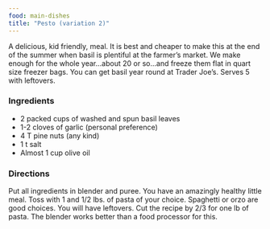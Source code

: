 ```yaml
---
food: main-dishes
title: "Pesto (variation 2)"
---
```


A delicious, kid friendly, meal. It is best and cheaper to make this at the end of the summer when basil is plentiful at the farmer’s market. We make enough for the whole year…about 20 or so…and freeze them flat in quart size freezer bags. You can get basil year round at Trader Joe’s. Serves 5 with leftovers.

### Ingredients

- 2 packed cups of washed and spun basil leaves
- 1-2 cloves of garlic (personal preference)
- 4 T pine nuts (any kind)
- 1 t salt
- Almost 1 cup olive oil

### Directions

Put all ingredients in blender and puree. You have an amazingly healthy little meal. Toss with 1 and 1/2 lbs. of pasta of your choice. Spaghetti or orzo are good choices. You will have leftovers. Cut the recipe by 2/3 for one lb of pasta. The blender works better than a food processor for this.
